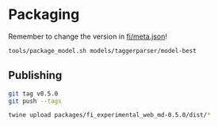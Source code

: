 # Packaging

Remember to change the version in [fi/meta.json](fi/meta.json)!

```sh
tools/package_model.sh models/taggerparser/model-best
```

## Publishing

```sh
git tag v0.5.0
git push --tags

twine upload packages/fi_experimental_web_md-0.5.0/dist/*
```
